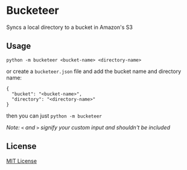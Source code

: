 Bucketeer
========

Syncs a local directory to a bucket in Amazon's S3


Usage
-----

    python -m bucketeer <bucket-name> <directory-name>

or create a `bucketeer.json` file and add the bucket name and directory name:

    {
      "bucket": "<bucket-name>",
      "directory": "<directory-name>"
    }

then you can just `python -m bucketeer`

_Note: `<` and `>` signify your custom input and shouldn't be included_

License
-------
[MIT License](LICENSE.md)

